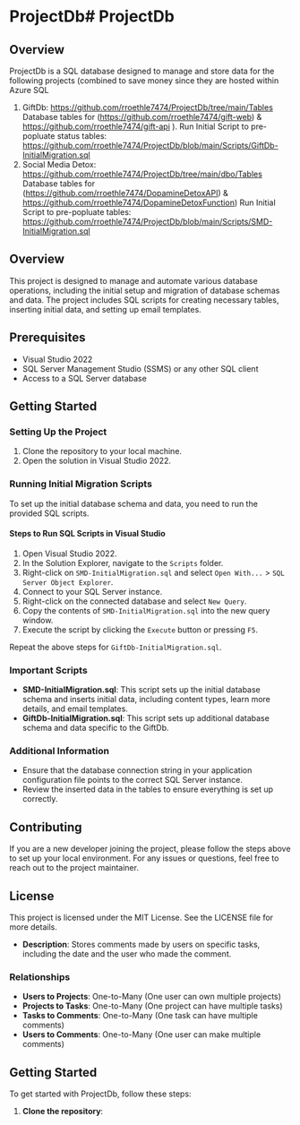 # ProjectDb# ProjectDb

## Overview
ProjectDb is a SQL database designed to manage and store data for the following projects (combined to save money since they are hosted within Azure SQL

1. GiftDb: https://github.com/rroethle7474/ProjectDb/tree/main/Tables
	Database tables for (https://github.com/rroethle7474/gift-web) & https://github.com/rroethle7474/gift-api ).
	Run Initial Script to pre-popluate status tables: https://github.com/rroethle7474/ProjectDb/blob/main/Scripts/GiftDb-InitialMigration.sql
2. Social Media Detox: https://github.com/rroethle7474/ProjectDb/tree/main/dbo/Tables
	Database tables for (https://github.com/rroethle7474/DopamineDetoxAPI) & https://github.com/rroethle7474/DopamineDetoxFunction)
	Run Initial Script to pre-popluate tables: https://github.com/rroethle7474/ProjectDb/blob/main/Scripts/SMD-InitialMigration.sql

## Overview
This project is designed to manage and automate various database operations, including the initial setup and migration of database schemas and data. The project includes SQL scripts for creating necessary tables, inserting initial data, and setting up email templates.

## Prerequisites
- Visual Studio 2022
- SQL Server Management Studio (SSMS) or any other SQL client
- Access to a SQL Server database

## Getting Started

### Setting Up the Project
1. Clone the repository to your local machine.
2. Open the solution in Visual Studio 2022.

### Running Initial Migration Scripts
To set up the initial database schema and data, you need to run the provided SQL scripts.

#### Steps to Run SQL Scripts in Visual Studio
1. Open Visual Studio 2022.
2. In the Solution Explorer, navigate to the `Scripts` folder.
3. Right-click on `SMD-InitialMigration.sql` and select `Open With...` > `SQL Server Object Explorer`.
4. Connect to your SQL Server instance.
5. Right-click on the connected database and select `New Query`.
6. Copy the contents of `SMD-InitialMigration.sql` into the new query window.
7. Execute the script by clicking the `Execute` button or pressing `F5`.

Repeat the above steps for `GiftDb-InitialMigration.sql`.

### Important Scripts
- **SMD-InitialMigration.sql**: This script sets up the initial database schema and inserts initial data, including content types, learn more details, and email templates.
- **GiftDb-InitialMigration.sql**: This script sets up additional database schema and data specific to the GiftDb.

### Additional Information
- Ensure that the database connection string in your application configuration file points to the correct SQL Server instance.
- Review the inserted data in the tables to ensure everything is set up correctly.

## Contributing
If you are a new developer joining the project, please follow the steps above to set up your local environment. For any issues or questions, feel free to reach out to the project maintainer.

## License
This project is licensed under the MIT License. See the LICENSE file for more details.
   - **Description**: Stores comments made by users on specific tasks, including the date and the user who made the comment.

### Relationships
- **Users to Projects**: One-to-Many (One user can own multiple projects)
- **Projects to Tasks**: One-to-Many (One project can have multiple tasks)
- **Tasks to Comments**: One-to-Many (One task can have multiple comments)
- **Users to Comments**: One-to-Many (One user can make multiple comments)

## Getting Started
To get started with ProjectDb, follow these steps:

1. **Clone the repository**:
